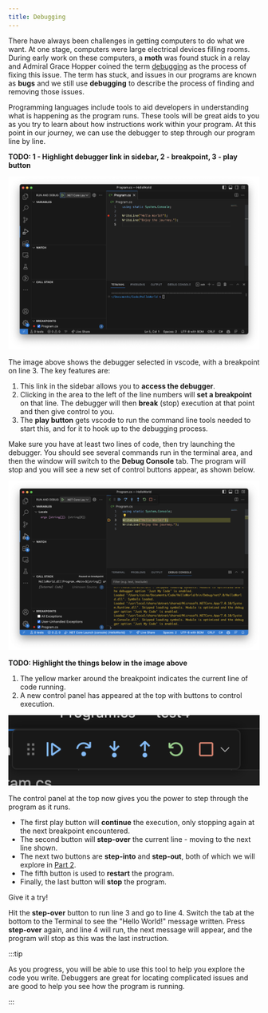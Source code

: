 ```yaml
---
title: Debugging
---
```


There have always been challenges in getting computers to do what we want. At one stage, computers were large electrical devices filling rooms. During early work on these computers, a **moth** was found stuck in a relay and Admiral Grace Hopper coined the term [debugging](https://en.wikipedia.org/wiki/Debugging) as the process of fixing this issue. The term has stuck, and issues in our programs are known as **bugs** and we still use **debugging** to describe the process of finding and removing those issues.

Programming languages include tools to aid developers in understanding what is happening as the program runs. These tools will be great aids to you as you try to learn about how instructions work within your program. At this point in our journey, we can use the debugger to step through our program line by line.

**TODO: 1 - Highlight debugger link in sidebar, 2 - breakpoint, 3 - play button**

![A vscode window shown with a breakpoint added to line 3](./images/debugger.png)

The image above shows the debugger selected in vscode, with a breakpoint on line 3. The key features are:

1. This link in the sidebar allows you to **access the debugger**.
2. Clicking in the area to the left of the line numbers will **set a breakpoint** on that line. The debugger will then **break** (stop) execution at that point and then give control to you.
3. The **play button** gets vscode to run the command line tools needed to start this, and for it to hook up to the debugging process.

Make sure you have at least two lines of code, then try launching the debugger. You should see several commands run in the terminal area, and then the window will switch to the **Debug Console** tab. The program will stop and you will see a new set of control buttons appear, as shown below.

![A vscode window with the debugger waiting on line 3. The control buttons appear at the top of the window.](./images/debugger-running.png)

**TODO: Highlight the things below in the image above**

1. The yellow marker around the breakpoint indicates the current line of code running.
2. A new control panel has appeared at the top with buttons to control execution.

![The control panel with buttons described below](./images/debugger-controls.png)

The control panel at the top now gives you the power to step through the program as it runs.

* The first play button will **continue** the execution, only stopping again at the next breakpoint encountered.
* The second button will **step-over** the current line - moving to the next line shown.
* The next two buttons are **step-into** and **step-out**, both of which we will explore in [Part 2](../../../part-2-organised-code/2-organising-code/0-overview.md).
* The fifth button is used to **restart** the program.
* Finally, the last button will **stop** the program.

Give it a try!

Hit the **step-over** button to run line 3 and go to line 4. Switch the tab at the bottom to the Terminal to see the "Hello World!" message written. Press **step-over** again, and line 4 will run, the next message will appear, and the program will stop as this was the last instruction.

:::tip

As you progress, you will be able to use this tool to help you explore the code you write. Debuggers are great for locating complicated issues and are good to help you see how the program is running.

:::

